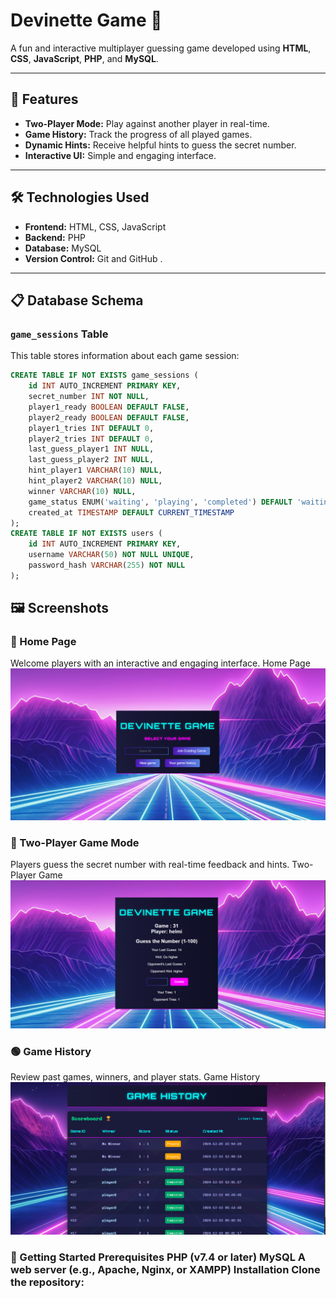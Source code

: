 # Devinette Game 🎲  
A fun and interactive multiplayer guessing game developed using **HTML**, **CSS**, **JavaScript**, **PHP**, and **MySQL**.

---

## 📌 Features
- **Two-Player Mode:** Play against another player in real-time.
- **Game History:** Track the progress of all played games.
- **Dynamic Hints:** Receive helpful hints to guess the secret number.
- **Interactive UI:** Simple and engaging interface.

---

## 🛠️ Technologies Used
- **Frontend:** HTML, CSS, JavaScript  
- **Backend:** PHP  
- **Database:** MySQL  
- **Version Control:** Git and GitHub .



---



## 📋 Database Schema

### `game_sessions` Table  
This table stores information about each game session:  
```sql
CREATE TABLE IF NOT EXISTS game_sessions (
    id INT AUTO_INCREMENT PRIMARY KEY,
    secret_number INT NOT NULL,
    player1_ready BOOLEAN DEFAULT FALSE,
    player2_ready BOOLEAN DEFAULT FALSE,
    player1_tries INT DEFAULT 0,
    player2_tries INT DEFAULT 0,
    last_guess_player1 INT NULL,
    last_guess_player2 INT NULL,
    hint_player1 VARCHAR(10) NULL,
    hint_player2 VARCHAR(10) NULL,
    winner VARCHAR(10) NULL,
    game_status ENUM('waiting', 'playing', 'completed') DEFAULT 'waiting',
    created_at TIMESTAMP DEFAULT CURRENT_TIMESTAMP
);
CREATE TABLE IF NOT EXISTS users (
    id INT AUTO_INCREMENT PRIMARY KEY,
    username VARCHAR(50) NOT NULL UNIQUE,
    password_hash VARCHAR(255) NOT NULL
);
```
## 🖼️ Screenshots 

### 🔵 Home Page
Welcome players with an interactive and engaging interface. Home Page
![Home Page](./images/home_page.png)


### 🔴 Two-Player Game Mode
Players guess the secret number with real-time feedback and hints. Two-Player Game
![Two-Player Game](./images/two_player_game.png)


### 🟢 Game History
Review past games, winners, and player stats. Game History
![Game History](./images/game_history.png)


### 🚀 Getting Started Prerequisites PHP (v7.4 or later) MySQL A web server (e.g., Apache, Nginx, or XAMPP) Installation Clone the repository:

